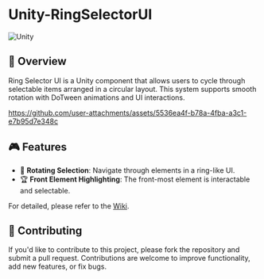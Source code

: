 # Unity-RingSelectorUI

![Unity](https://img.shields.io/badge/Unity-2021.3%2B-orange) 

## 📌 Overview
Ring Selector UI is a Unity component that allows users to cycle through selectable items arranged in a circular layout. This system supports smooth rotation with DoTween animations and UI interactions.

https://github.com/user-attachments/assets/5536ea4f-b78a-4fba-a3c1-e7b95d7e348c

## 🎮 Features
- 🔄 **Rotating Selection**: Navigate through elements in a ring-like UI.
- 🏆 **Front Element Highlighting**: The front-most element is interactable and selectable.

For detailed, please refer to the [Wiki](https://github.com/dennis112999/Unity-Ring-Selector-UI/wiki/%F0%9F%8F%A0-Home).

## 🤝 Contributing
If you'd like to contribute to this project, please fork the repository and submit a pull request. Contributions are welcome to improve functionality, add new features, or fix bugs.
